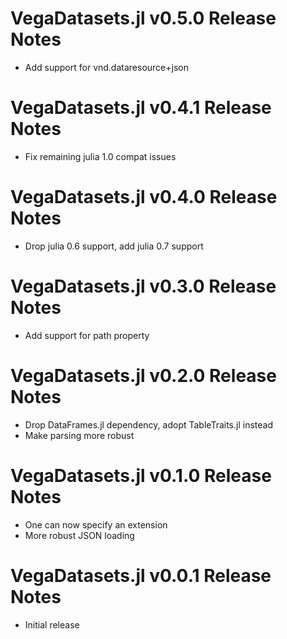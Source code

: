 # VegaDatasets.jl v0.5.0 Release Notes
* Add support for vnd.dataresource+json

# VegaDatasets.jl v0.4.1 Release Notes
* Fix remaining julia 1.0 compat issues

# VegaDatasets.jl v0.4.0 Release Notes
* Drop julia 0.6 support, add julia 0.7 support

# VegaDatasets.jl v0.3.0 Release Notes
* Add support for path property

# VegaDatasets.jl v0.2.0 Release Notes
* Drop DataFrames.jl dependency, adopt TableTraits.jl instead
* Make parsing more robust

# VegaDatasets.jl v0.1.0 Release Notes
* One can now specify an extension
* More robust JSON loading

# VegaDatasets.jl v0.0.1 Release Notes
* Initial release
